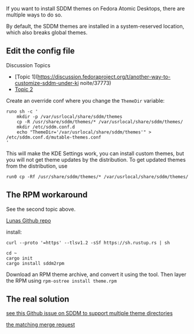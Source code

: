 If you want to install SDDM themes on Fedora Atomic Desktops, there are 
multiple ways to do so.

By default, the SDDM themes are installed in a system-reserved location, which 
also breaks global themes.

## Edit the config file

Discussion Topics
- [Topic 
1](https://discussion.fedoraproject.org/t/another-way-to-customize-sddm-under-ki
noite/37773)
- [Topic 
2](https://discussion.fedoraproject.org/t/sddm-themeing-or-lack-thereof/32695/2)

Create an override conf where you change the `ThemeDir` variable:

```
runo sh -c '
    mkdir -p /var/usrlocal/share/sddm/themes
    cp -R /usr/share/sddm/themes/* /var/usrlocal/share/sddm/themes/
    mkdir /etc/sddm.conf.d
    echo "ThemeDir='/var/usrlocal/share/sddm/themes'" > 
/etc/sddm.conf.d/mutable-themes.conf
'
```

This will make the KDE Settings work, you can install custom themes, but you 
will not get theme updates by the distribution. To get updated themes from the 
distribution, use

```
run0 cp -Rf /usr/share/sddm/themes/* /var/usrlocal/share/sddm/themes/
```

## The RPM workaround

See the second topic above.

[Lunas Github repo](https://github.com/advaithm/sddm2rpm)

install:

```
curl --proto '=https' --tlsv1.2 -sSf https://sh.rustup.rs | sh

cd ~
cargo init
cargo install sddm2rpm
```

Download an RPM theme archive, and convert it using the tool. Then layer the 
RPM using `rpm-ostree install theme.rpm`

## The real solution

[see this Github issue on SDDM to support multiple theme 
directories](https://github.com/sddm/sddm/issues/1561)

[the matching merge request](https://github.com/sddm/sddm/pull/1739)
